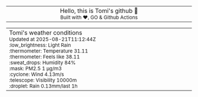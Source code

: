 
<div align="center">
<table>
<tbody>
<td align="center">
<img width="2000" height="0"><br>
Hello, this is Tomi's github 👋<br>
<sup>Built with ❤️, GO & Github Actions</sup><br>
<img width="2000" height="0">
</td>
</tbody>
</table>
</div>
<table>
<tbody>
<td align="left">
<img width="2000" height="0"><br>
Tomi's weather conditions<br>
<sup>Updated at 2025-08-21T11:12:44Z</sup><br>
<sup>:low_brightness: Light Rain</sup><br>
<sup>:thermometer: Temperature 31.11 </sup><br>
<sup>:thermometer: Feels like 38.11</sup><br>
<sup>:sweat_drops: Humidity 84%</sup><br>
<sup>:mask: PM2.5 1 μg/m3</sup><br>
<sup>:cyclone: Wind 4.13m/s </sup><br>
<sup>:telescope: Visibility 10000m </sup><br>
<sup>:droplet: Rain 0.13mm/last 1h </sup><br>
<img width="2000" height="0">
</td>
<td align="left">
<img width="2000" height="0"><br>
<br>
<img width="2000" height="0">
</td>
</tbody>
</table>
</div>
    
